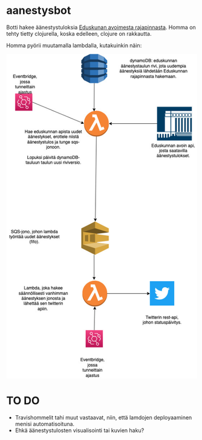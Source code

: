 # aanestysbot

Botti hakee äänestystuloksia [Eduskunan avoimesta rajapinnasta](https://avoindata.eduskunta.fi/swagger/apidocs.html). Homma on tehty tietty clojurella, koska edelleen, clojure on rakkautta. 

Homma pyörii muutamalla lambdalla, kutakuinkin näin:

![image info](./doc/aanestysbot.jpg)

# TO DO
- Travishommelit tahi muut vastaavat, niin, että lamdojen deployaaminen menisi automatisoituna. 
- Ehkä äänestystulosten visualisointi tai kuvien haku?


